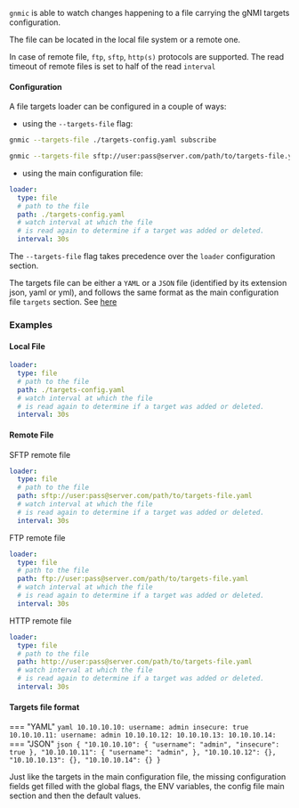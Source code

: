 
`gnmic` is able to watch changes happening to a file carrying the gNMI targets configuration.

The file can be located in the local file system or a remote one.

In case of remote file, `ftp`, `sftp`, `http(s)` protocols are supported.
The read timeout of remote files is set to half of the read `interval`
#### Configuration

A file targets loader can be configured in a couple of ways:

- using the `--targets-file` flag:

``` bash
gnmic --targets-file ./targets-config.yaml subscribe
```

``` bash
gnmic --targets-file sftp://user:pass@server.com/path/to/targets-file.yaml subscribe
```

- using the main configuration file:
  
``` yaml
loader:
  type: file
  # path to the file
  path: ./targets-config.yaml
  # watch interval at which the file
  # is read again to determine if a target was added or deleted.
  interval: 30s
```

The `--targets-file` flag takes precedence over the `loader` configuration section.

The targets file can be either a `YAML` or a `JSON` file (identified by its extension json, yaml or yml), and follows the same format as the main configuration file `targets` section.
See [here](../../user_guide/targets.md#target-option)

### Examples

#### Local File
``` yaml
loader:
  type: file
  # path to the file
  path: ./targets-config.yaml
  # watch interval at which the file
  # is read again to determine if a target was added or deleted.
  interval: 30s
```

#### Remote File

SFTP remote file

``` yaml
loader:
  type: file
  # path to the file
  path: sftp://user:pass@server.com/path/to/targets-file.yaml
  # watch interval at which the file
  # is read again to determine if a target was added or deleted.
  interval: 30s
```


FTP remote file

``` yaml
loader:
  type: file
  # path to the file
  path: ftp://user:pass@server.com/path/to/targets-file.yaml
  # watch interval at which the file
  # is read again to determine if a target was added or deleted.
  interval: 30s
```

HTTP remote file

``` yaml
loader:
  type: file
  # path to the file
  path: http://user:pass@server.com/path/to/targets-file.yaml
  # watch interval at which the file
  # is read again to determine if a target was added or deleted.
  interval: 30s
```

#### Targets file format

=== "YAML"
    ```yaml
    10.10.10.10:
        username: admin
        insecure: true
    10.10.10.11:
        username: admin
    10.10.10.12:
    10.10.10.13:
    10.10.10.14:
    ```
=== "JSON"
    ```json
    {
        "10.10.10.10": {
            "username": "admin",
            "insecure": true
        },
         "10.10.10.11": {
            "username": "admin",
        },
         "10.10.10.12": {},
         "10.10.10.13": {},
         "10.10.10.14": {}
    }
    ```

Just like the targets in the main configuration file, the missing configuration fields get filled with the global flags, 
the ENV variables, the config file main section and then the default values.
